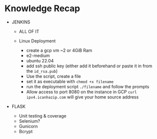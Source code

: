 
# Knowledge Recap

- JENKINS
  - ALL OF IT

  - Linux Deployment
    - create a gcp vm ~2 or 4GiB Ram
     - e2-medium
     - ubuntu 22.04
     - add ssh public key (either add it beforehand or paste it in from the `id_rsa.pub`)
    - Use the script, create a file 
    - set it as executable with `chmod +x filename`
    - run the deployment script `./filename` and follow the prompts
    - Allow access to port 8080 on the instance in GCP  `curl ipv4.icanhazip.com` will give your home source address


- FLASK
  - Unit testing & coverage
  - Selenium?
  - Gunicorn
  - Bcrypt


